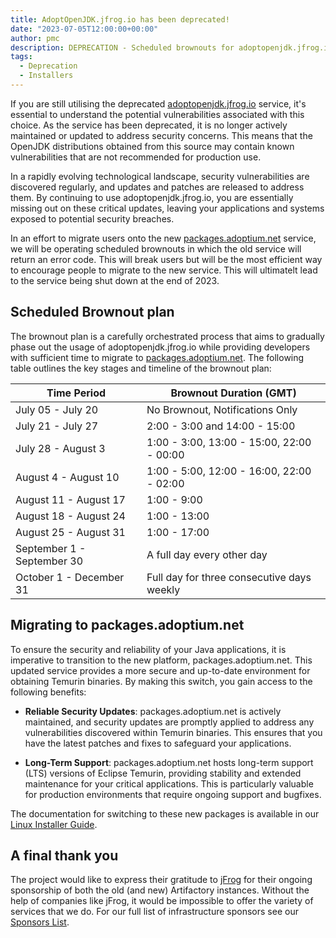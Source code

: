 ```yaml
---
title: AdoptOpenJDK.jfrog.io has been deprecated!
date: "2023-07-05T12:00:00+00:00"
author: pmc
description: DEPRECATION - Scheduled brownouts for adoptopenjdk.jfrog.io
tags:
  - Deprecation
  - Installers
---
```


If you are still utilising the deprecated [adoptopenjdk.jfrog.io](https://adoptopenjdk.jfrog.io) service, it's essential to understand the potential vulnerabilities associated with this choice. As the service has been deprecated, it is no longer actively maintained or updated to address security concerns. This means that the OpenJDK distributions obtained from this source may contain known vulnerabilities that are not recommended for production use.

In a rapidly evolving technological landscape, security vulnerabilities are discovered regularly, and updates and patches are released to address them. By continuing to use adoptopenjdk.jfrog.io, you are essentially missing out on these critical updates, leaving your applications and systems exposed to potential security breaches.

In an effort to migrate users onto the new [packages.adoptium.net](https://packages.adoptium.net) service, we will be operating scheduled brownouts in which the old service will return an error code. This will break users but will be the most efficient way to encourage people to migrate to the new service. This will ultimatelt lead to the service being shut down at the end of 2023.

## Scheduled Brownout plan

The brownout plan is a carefully orchestrated process that aims to gradually phase out the usage of adoptopenjdk.jfrog.io while providing developers with sufficient time to migrate to [packages.adoptium.net](https://packages.adoptium.net). The following table outlines the key stages and timeline of the brownout plan:

| Time Period                | Brownout Duration (GMT)                    |
|----------------------------|--------------------------------------------|
| July 05 - July 20          | No Brownout, Notifications Only            |
| July 21 - July 27          | 2:00 - 3:00 and 14:00 - 15:00              |
| July 28 - August 3         | 1:00 - 3:00, 13:00 - 15:00, 22:00 - 00:00  |
| August 4 - August 10       | 1:00 - 5:00, 12:00 - 16:00, 22:00 - 02:00  |
| August 11 - August 17      | 1:00 - 9:00                                |
| August 18 - August 24      | 1:00 - 13:00                               |
| August 25 - August 31      | 1:00 - 17:00                               |
| September 1 - September 30 | A full day every other day                 |
| October 1 - December 31    | Full day for three consecutive days weekly |

## Migrating to packages.adoptium.net

To ensure the security and reliability of your Java applications, it is imperative to transition to the new platform, packages.adoptium.net. This updated service provides a more secure and up-to-date environment for obtaining Temurin binaries. By making this switch, you gain access to the following benefits:

- **Reliable Security Updates**: packages.adoptium.net is actively maintained, and security updates are promptly applied to address any vulnerabilities discovered within Temurin binaries. This ensures that you have the latest patches and fixes to safeguard your applications.

- **Long-Term Support**: packages.adoptium.net hosts long-term support (LTS) versions of Eclipse Temurin, providing stability and extended maintenance for your critical applications. This is particularly valuable for production environments that require ongoing support and bugfixes.

The documentation for switching to these new packages is available in our [Linux Installer Guide](/installation/linux/).

## A final thank you

The project would like to express their gratitude to [jFrog](https://jfrog.com/artifactory/) for their ongoing sponsorship of both the old (and new) Artifactory instances. Without the help of companies like jFrog, it would be impossible to offer the variety of services that we do. For our full list of infrastructure sponsors see our [Sponsors List](/sponsors).
